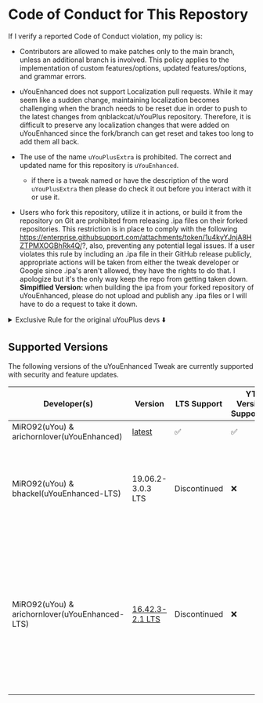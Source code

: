 # Code of Conduct for This Repostory
If I verify a reported Code of Conduct violation, my policy is:

- Contributors are allowed to make patches only to the main branch, unless an additional branch is involved. This policy applies to the implementation of custom features/options, updated features/options, and grammar errors.

- uYouEnhanced does not support Localization pull requests. While it may seem like a sudden change, maintaining localization becomes challenging when the branch needs to be reset due in order to push to the latest changes from qnblackcat/uYouPlus repository. Therefore, it is difficult to preserve any localization changes that were added on uYouEnhanced since the fork/branch can get reset and takes too long to add them all back.

- The use of the name `uYouPlusExtra` is prohibited. The correct and updated name for this repository is `uYouEnhanced`.
  - if there is a tweak named or have the description of the word `uYouPlusExtra` then please do check it out before you interact with it or use it.

- Users who fork this repository, utilize it in actions, or build it from the repository on Git are prohibited from releasing .ipa files on their forked repositories. This restriction is in place to comply with the following https://enterprise.githubsupport.com/attachments/token/1u4kyYJnjA8HZTPMXOGBhRk4Q/?, also, preventing any potential legal issues. If a user violates this rule by including an .ipa file in their GitHub release publicly, appropriate actions will be taken from either the tweak developer or Google since .ipa's aren't allowed, they have the rights to do that. I apologize but it's the only way keep the repo from getting taken down.
**Simpiflied Version:** when building the ipa from your forked repository of uYouEnhanced, please do not upload and publish any .ipa files or I will have to do a request to take it down.

<details>
  <summary>Exclusive Rule for the original uYouPlus devs ⬇️</summary>
- Devs **qnblackcat** and **PoomSmart** are not allowed to use any new or changed code from the uYouEnhanced fork (excludes **AppIconOptionsController.m** & **AppIconOptionsController.h**) unless it is absolutely necessary. Breaking this rule may result in consequences like access revocation. it is strictly forbidden to publicly share or showcase the content of this policy on any social media platforms. This rule is in place to protect any of the rejected features in uYouEnhanced, refering to (LowContrastMode, Hide Shadow Overlay Button, YTHoldForSpeed & etc.)
To prevent conflicts and misunderstandings related to donations, all users should use code from the uYouEnhanced fork responsibly and honor the permissions and restrictions provided by the project administrators and tweak developers. Failure to do so may result in access revocation.
</details>

## Supported Versions

The following versions of the uYouEnhanced Tweak are currently supported with security and feature updates.

| Developer(s) | Version | LTS Support | YT Version Supported | App Stability | uYou Functionality |
|  ----------- | ------- | ----------- | -------------------- | ------------- | ------------------ |
| MiRO92(uYou) & arichornlover(uYouEnhanced) | [latest](https://github.com/arichornlover/uYouEnhanced/releases/latest) | ✅ | ✅ | Stable | Fully functional |
| MiRO92(uYou) & bhackel(uYouEnhanced-LTS) | 19.06.2-3.0.3 LTS | Discontinued | ❌ | Stable, only provides version 19.06.2 of YouTube and uYou 3.0.3 | Crashes the app if the video is in fullscreen on an iPad, which would only happen if you installed the .ipa using a different sideloading/jailbreak tool. |
| MiRO92(uYou) & arichornlover(uYouEnhanced-LTS)| [16.42.3-2.1 LTS](https://github.com/arichornlover/uYouEnhanced/tree/main-16.42.3LTS) | Discontinued | ❌ | iOS 16+ compatibility issues, some features may not work properly. App will not work anymore, affecting versions v16.05.7-v17.32.2 as well. 💔 | uYou Video/Audio Downloading is offline (except uYouLocal). |
